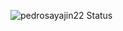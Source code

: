 ![pedrosayajin22 Status](https://github-readme-stats.vercel.app/api?username=karanalpe&show_icons=true)
